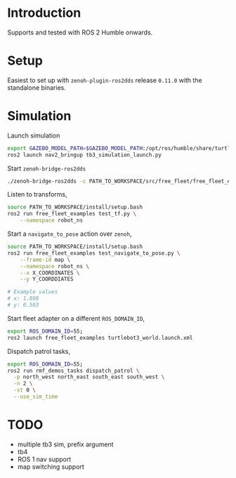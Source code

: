 # Introduction

Supports and tested with ROS 2 Humble onwards.

# Setup

Easiest to set up with `zenoh-plugin-ros2dds` release `0.11.0` with the standalone binaries.

# Simulation

Launch simulation

```bash
export GAZEBO_MODEL_PATH=$GAZEBO_MODEL_PATH:/opt/ros/humble/share/turtlebot3_gazebo/models
ros2 launch nav2_bringup tb3_simulation_launch.py
```

Start `zenoh-bridge-ros2dds`

```bash
./zenoh-bridge-ros2dds -c PATH_TO_WORKSPACE/src/free_fleet/free_fleet_examples/configs/example.json5
```

Listen to transforms,

```bash
source PATH_TO_WORKSPACE/install/setup.bash
ros2 run free_fleet_examples test_tf.py \
    --namespace robot_ns
```

Start a `navigate_to_pose` action over `zenoh`,

```bash
source PATH_TO_WORKSPACE/install/setup.bash
ros2 run free_fleet_examples test_navigate_to_pose.py \
    --frame-id map \
    --namespace robot_ns \
    --x X_COORDINATES \
    --y Y_COORDDIATES

# Example values
# x: 1.808
# y: 0.503
```

Start fleet adapter on a different `ROS_DOMAIN_ID`,

```bash
export ROS_DOMAIN_ID=55;
ros2 launch free_fleet_examples turtlebot3_world.launch.xml
```

Dispatch patrol tasks,

```bash
export ROS_DOMAIN_ID=55;
ros2 run rmf_demos_tasks dispatch_patrol \
  -p north_west north_east south_east south_west \
  -n 2 \
  -st 0 \
  --use_sim_time
```

# TODO

* multiple tb3 sim, prefix argument
* tb4
* ROS 1 nav support
* map switching support